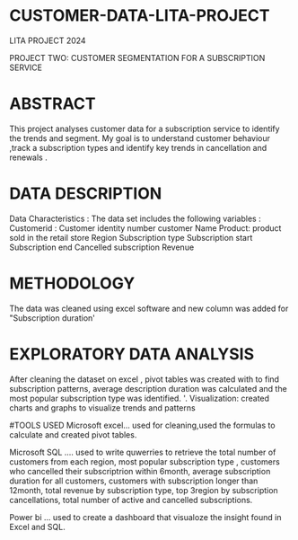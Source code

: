 # CUSTOMER-DATA-LITA-PROJECT
LITA PROJECT 2024



PROJECT TWO: CUSTOMER SEGMENTATION FOR A SUBSCRIPTION SERVICE 

# ABSTRACT 
This project analyses customer data for a subscription service to identify the trends and segment. My goal is to understand customer behaviour ,track a subscription types and identify key trends in cancellation and renewals . 

# DATA DESCRIPTION 

Data Characteristics :
The data set includes the following variables : 
Customerid : Customer identity number 
customer Name 
Product: product sold in the retail store 
Region
Subscription type 
Subscription start
Subscription end
Cancelled subscription 
Revenue

# METHODOLOGY
The data was cleaned using excel software and new column was added for "Subscription duration'


# EXPLORATORY DATA ANALYSIS 
After cleaning the dataset on excel , pivot tables was created with to find subscription patterns, average description duration was calculated and the most popular subscription type was identified. '. 
Visualization: created charts and graphs to visualize trends and patterns 

#TOOLS USED
Microsoft excel... used for cleaning,used the formulas to calculate and created pivot tables.

Microsoft SQL .... used to write quwerries to retrieve the total number of customers from each region, most popular subscription type , customers who cancelled their subscriptrion within 6month, average subscription duration for all customers, customers with subscription longer than 12month, total revenue by subscription type, top 3region by subscription cancellations, total number of active and cancelled subscriptions. 

Power bi ... used to create a dashboard that visualoze the insight found in Excel and SQL.




